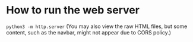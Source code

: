 # How to run the web server

`python3 -m http.server`
(You may also view the raw HTML files, but some content, such as the navbar, might not appear due to CORS policy.)